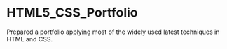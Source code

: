 # HTML5_CSS_Portfolio
Prepared a portfolio applying most of the widely used latest techniques in HTML and CSS.
